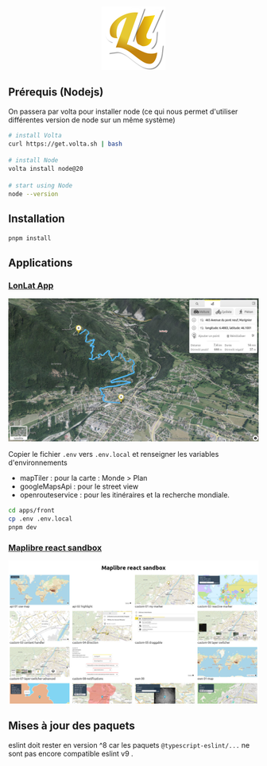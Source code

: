 <p align="center">
  <img width="128" src="https://raw.githubusercontent.com/lhapaipai/lonlat/main/extra/assets/public/graphics/logo/logo-shadow.svg" alt="Lonlat logo">
</p>

## Prérequis (Nodejs)

On passera par volta pour installer node (ce qui nous permet d'utiliser différentes version de node sur un même système)

```bash
# install Volta
curl https://get.volta.sh | bash

# install Node
volta install node@20

# start using Node
node --version
```

## Installation

```bash
pnpm install
```

## Applications

### [LonLat App](https://lonlat.org)

<a href="https://lonlat.org">
<img src="https://raw.githubusercontent.com/lhapaipai/lonlat/main/extra/assets/public/graphics/screenshots/front.jpg" alt="Lonlat App" />
</a>



Copier le fichier `.env` vers `.env.local` et renseigner les variables d'environnements

- mapTiler : pour la carte : Monde > Plan
- googleMapsApi : pour le street view
- openrouteservice : pour les itinéraires et la recherche mondiale.

```bash
cd apps/front
cp .env .env.local
pnpm dev
```



### [Maplibre react sandbox](https://maplibre-react-sandbox.lonlat.pentatrion.com)

<a href="https://maplibre-react-sandbox.lonlat.pentatrion.com/">
<img src="https://raw.githubusercontent.com/lhapaipai/lonlat/main/extra/assets/public/graphics/screenshots/maplibre-react-sandbox.jpg" alt="Maplibre react sandbox" />
</a>



## Mises à jour des paquets

eslint doit rester en version ^8 car les paquets `@typescript-eslint/...` ne sont pas encore compatible eslint v9
.
